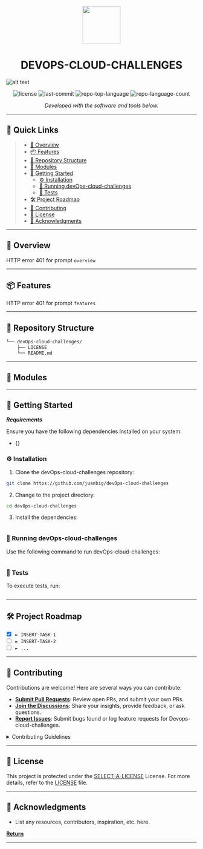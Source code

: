 <p align="center">
  <img src="https://cdn-icons-png.flaticon.com/512/6295/6295417.png" width="100" />
</p>
<p align="center">
    <h1 align="center">DEVOPS-CLOUD-CHALLENGES</h1>
</p>

![alt text](https://github.com/juanbig/devOps-cloud-challenges/blob/master/manual-report/.09876567890png.png)  

<p align="center">
	<img src="https://img.shields.io/github/license/juanbig/devOps-cloud-challenges?style=flat&color=0080ff" alt="license">
	<img src="https://img.shields.io/github/last-commit/juanbig/devOps-cloud-challenges?style=flat&logo=git&logoColor=white&color=0080ff" alt="last-commit">
	<img src="https://img.shields.io/github/languages/top/juanbig/devOps-cloud-challenges?style=flat&color=0080ff" alt="repo-top-language">
	<img src="https://img.shields.io/github/languages/count/juanbig/devOps-cloud-challenges?style=flat&color=0080ff" alt="repo-language-count">
<p>
<p align="center">
		<em>Developed with the software and tools below.</em>
</p>
<p align="center">
	</p>
<hr>

## 🔗 Quick Links

> - [📍 Overview](#-overview)
> - [📦 Features](#-features)
> - [📂 Repository Structure](#-repository-structure)
> - [🧩 Modules](#-modules)
> - [🚀 Getting Started](#-getting-started)
>   - [⚙️ Installation](#️-installation)
>   - [🤖 Running devOps-cloud-challenges](#-running-devOps-cloud-challenges)
>   - [🧪 Tests](#-tests)
> - [🛠 Project Roadmap](#-project-roadmap)
> - [🤝 Contributing](#-contributing)
> - [📄 License](#-license)
> - [👏 Acknowledgments](#-acknowledgments)

---

## 📍 Overview

HTTP error 401 for prompt `overview`

---

## 📦 Features

HTTP error 401 for prompt `features`

---

## 📂 Repository Structure

```sh
└── devOps-cloud-challenges/
    ├── LICENSE
    └── README.md
```

---

## 🧩 Modules


---

## 🚀 Getting Started

***Requirements***

Ensure you have the following dependencies installed on your system:

* {}

### ⚙️ Installation

1. Clone the devOps-cloud-challenges repository:

```sh
git clone https://github.com/juanbig/devOps-cloud-challenges
```

2. Change to the project directory:

```sh
cd devOps-cloud-challenges
```

3. Install the dependencies:

```sh

```

### 🤖 Running devOps-cloud-challenges

Use the following command to run devOps-cloud-challenges:

```sh

```

### 🧪 Tests

To execute tests, run:

```sh

```

---

## 🛠 Project Roadmap

- [X] `► INSERT-TASK-1`
- [ ] `► INSERT-TASK-2`
- [ ] `► ...`

---

## 🤝 Contributing

Contributions are welcome! Here are several ways you can contribute:

- **[Submit Pull Requests](https://github.com/juanbig/devOps-cloud-challenges/blob/main/CONTRIBUTING.md)**: Review open PRs, and submit your own PRs.
- **[Join the Discussions](https://github.com/juanbig/devOps-cloud-challenges/discussions)**: Share your insights, provide feedback, or ask questions.
- **[Report Issues](https://github.com/juanbig/devOps-cloud-challenges/issues)**: Submit bugs found or log feature requests for Devops-cloud-challenges.

<details closed>
    <summary>Contributing Guidelines</summary>

1. **Fork the Repository**: Start by forking the project repository to your GitHub account.
2. **Clone Locally**: Clone the forked repository to your local machine using a Git client.
   ```sh
   git clone https://github.com/juanbig/devOps-cloud-challenges
   ```
3. **Create a New Branch**: Always work on a new branch, giving it a descriptive name.
   ```sh
   git checkout -b new-feature-x
   ```
4. **Make Your Changes**: Develop and test your changes locally.
5. **Commit Your Changes**: Commit with a clear message describing your updates.
   ```sh
   git commit -m 'Implemented new feature x.'
   ```
6. **Push to GitHub**: Push the changes to your forked repository.
   ```sh
   git push origin new-feature-x
   ```
7. **Submit a Pull Request**: Create a PR against the original project repository. Clearly describe the changes and their motivations.

Once your PR is reviewed and approved, it will be merged into the main branch.

</details>

---

## 📄 License

This project is protected under the [SELECT-A-LICENSE](https://choosealicense.com/licenses) License. For more details, refer to the [LICENSE](https://choosealicense.com/licenses/) file.

---

## 👏 Acknowledgments

- List any resources, contributors, inspiration, etc. here.

[**Return**](#-quick-links)

---
